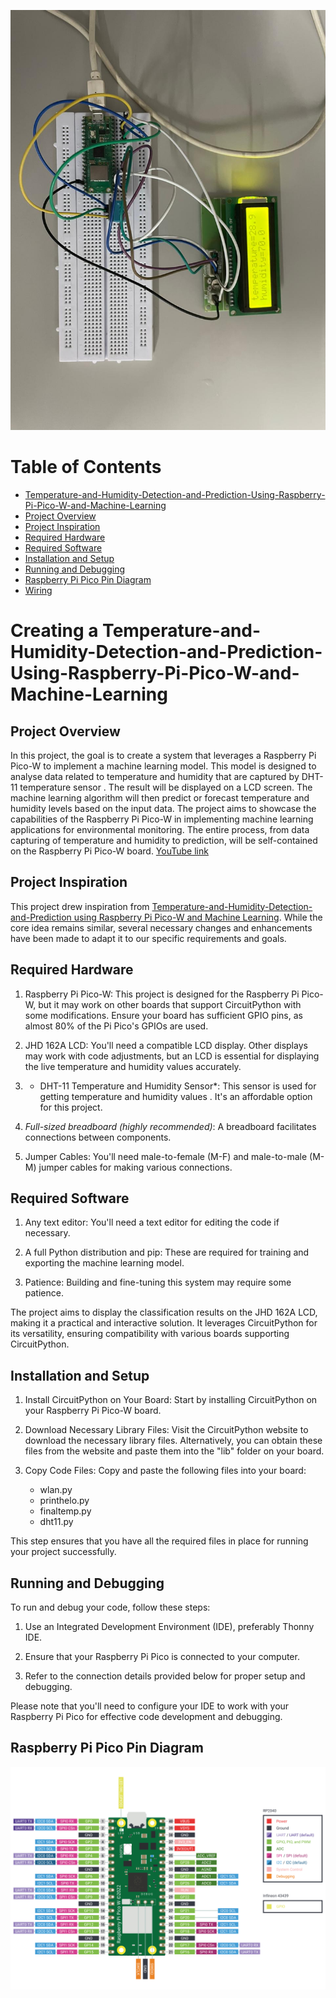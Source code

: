 ![PROJECT](project.jpg)
# Table of Contents

  -   [Temperature-and-Humidity-Detection-and-Prediction-Using-Raspberry-Pi-Pico-W-and-Machine-Learning](#Temperature-and-Humidity-Detection-and-Prediction-Using-Raspberry-Pi-Pico-W-and-Machine-Learning)
  - [Project Overview](#project-overview)
  - [Project Inspiration](#project-inspiration)
  - [Required Hardware](#required-hardware)
  - [Required Software](#required-software)
  - [Installation and Setup](#installation-and-setup)
  - [Running and Debugging](#running-and-debugging)
  - [Raspberry Pi Pico Pin Diagram](#Raspberry-Pi-Pico-Pin-Diagram)
  - [Wiring](#wiring)

# Creating a Temperature-and-Humidity-Detection-and-Prediction-Using-Raspberry-Pi-Pico-W-and-Machine-Learning

## Project Overview

In this project, the goal is to create a system that leverages a Raspberry Pi Pico-W to implement a machine learning model. This model is designed to analyse data related to temperature and humidity that are captured by DHT-11 temperature sensor . The result will be displayed on a  LCD screen. The machine learning algorithm will then predict or forecast temperature and humidity levels based on the input data. The project aims to showcase the capabilities of the Raspberry Pi Pico-W in implementing machine learning applications for environmental monitoring. The entire process, from data capturing of temperature and humidity to prediction, will be self-contained on the Raspberry Pi Pico-W board. 
[YouTube link](https://youtube.com/shorts/z9YVKxLYIeM?feature=share)

## Project Inspiration

This project drew inspiration from [Temperature-and-Humidity-Detection-and-Prediction using Raspberry Pi Pico-W and Machine Learning](https://www.instructables.com/DHT11-With-Raspberry-Pi-Pico/). While the core idea remains similar, several necessary changes and enhancements have been made to adapt it to our specific requirements and goals.

## Required Hardware

1. Raspberry Pi Pico-W: This project is designed for the Raspberry Pi Pico-W, but it may work on other boards that support CircuitPython with some modifications. Ensure your board has sufficient GPIO pins, as almost 80% of the Pi Pico's GPIOs are used.

2. JHD 162A LCD: You'll need a compatible LCD display. Other displays may work with code adjustments, but an LCD is essential for displaying the live temperature and humidity values accurately.

3. * DHT-11 Temperature and Humidity Sensor*: This sensor is used for getting temperature and humidity values . It's an affordable option for this project.

4. *Full-sized breadboard (highly recommended)*: A breadboard facilitates connections between components.

5. Jumper Cables: You'll need male-to-female (M-F) and male-to-male (M-M) jumper cables for making various connections.


## Required Software

1. Any text editor: You'll need a text editor for editing the code if necessary.

2. A full Python distribution and pip: These are required for training and exporting the machine learning model.

3. Patience: Building and fine-tuning this system may require some patience.

The project aims to display the classification results on the JHD 162A LCD, making it a practical and interactive solution. It leverages CircuitPython for its versatility, ensuring compatibility with various boards supporting CircuitPython.

## Installation and Setup

1. Install CircuitPython on Your Board: Start by installing CircuitPython on your Raspberry Pi Pico-W board.

2. Download Necessary Library Files: Visit the CircuitPython website to download the necessary library files. Alternatively, you can obtain these files from the website and paste them into the "lib" folder on your board.

3. Copy Code Files: Copy and paste the following files into your board:
   - wlan.py
   - printhelo.py
   - finaltemp.py
   - dht11.py

This step ensures that you have all the required files in place for running your project successfully.
## Running and Debugging

To run and debug your code, follow these steps:

1. Use an Integrated Development Environment (IDE), preferably Thonny IDE.

2. Ensure that your Raspberry Pi Pico is connected to your computer.

3. Refer to the connection details provided below for proper setup and debugging.

Please note that you'll need to configure your IDE to work with your Raspberry Pi Pico for effective code development and debugging.



## Raspberry Pi Pico Pin Diagram

![Raspberry Pi Pico Pin Diagram](picow-pinout.svg)

